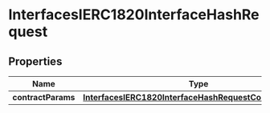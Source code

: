 

# InterfacesIERC1820InterfaceHashRequest

## Properties

Name | Type | Description | Notes
------------ | ------------- | ------------- | -------------
**contractParams** | [**InterfacesIERC1820InterfaceHashRequestContractParams**](InterfacesIERC1820InterfaceHashRequestContractParams.md) |  | 




